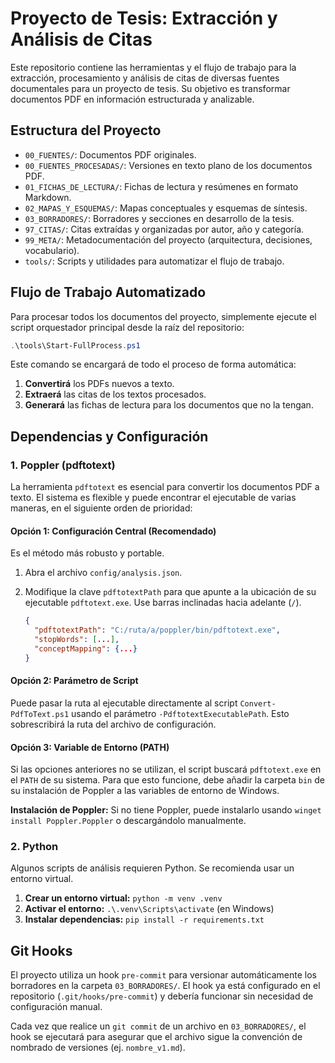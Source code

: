 # Proyecto de Tesis: Extracción y Análisis de Citas

Este repositorio contiene las herramientas y el flujo de trabajo para la extracción, procesamiento y análisis de citas de diversas fuentes documentales para un proyecto de tesis. Su objetivo es transformar documentos PDF en información estructurada y analizable.

## Estructura del Proyecto

- `00_FUENTES/`: Documentos PDF originales.
- `00_FUENTES_PROCESADAS/`: Versiones en texto plano de los documentos PDF.
- `01_FICHAS_DE_LECTURA/`: Fichas de lectura y resúmenes en formato Markdown.
- `02_MAPAS_Y_ESQUEMAS/`: Mapas conceptuales y esquemas de síntesis.
- `03_BORRADORES/`: Borradores y secciones en desarrollo de la tesis.
- `97_CITAS/`: Citas extraídas y organizadas por autor, año y categoría.
- `99_META/`: Metadocumentación del proyecto (arquitectura, decisiones, vocabulario).
- `tools/`: Scripts y utilidades para automatizar el flujo de trabajo.

## Flujo de Trabajo Automatizado

Para procesar todos los documentos del proyecto, simplemente ejecute el script orquestador principal desde la raíz del repositorio:

```powershell
.\tools\Start-FullProcess.ps1
```

Este comando se encargará de todo el proceso de forma automática:
1.  **Convertirá** los PDFs nuevos a texto.
2.  **Extraerá** las citas de los textos procesados.
3.  **Generará** las fichas de lectura para los documentos que no la tengan.

## Dependencias y Configuración

### 1. Poppler (pdftotext)

La herramienta `pdftotext` es esencial para convertir los documentos PDF a texto. El sistema es flexible y puede encontrar el ejecutable de varias maneras, en el siguiente orden de prioridad:

#### Opción 1: Configuración Central (Recomendado)

Es el método más robusto y portable.
1.  Abra el archivo `config/analysis.json`.
2.  Modifique la clave `pdftotextPath` para que apunte a la ubicación de su ejecutable `pdftotext.exe`. Use barras inclinadas hacia adelante (`/`).

    ```json
    {
      "pdftotextPath": "C:/ruta/a/poppler/bin/pdftotext.exe",
      "stopWords": [...],
      "conceptMapping": {...}
    }
    ```

#### Opción 2: Parámetro de Script

Puede pasar la ruta al ejecutable directamente al script `Convert-PdfToText.ps1` usando el parámetro `-PdftotextExecutablePath`. Esto sobrescribirá la ruta del archivo de configuración.

#### Opción 3: Variable de Entorno (PATH)

Si las opciones anteriores no se utilizan, el script buscará `pdftotext.exe` en el `PATH` de su sistema. Para que esto funcione, debe añadir la carpeta `bin` de su instalación de Poppler a las variables de entorno de Windows.

**Instalación de Poppler:** Si no tiene Poppler, puede instalarlo usando `winget install Poppler.Poppler` o descargándolo manualmente.

### 2. Python

Algunos scripts de análisis requieren Python. Se recomienda usar un entorno virtual.

1.  **Crear un entorno virtual:** `python -m venv .venv`
2.  **Activar el entorno:** `.\.venv\Scripts\activate` (en Windows)
3.  **Instalar dependencias:** `pip install -r requirements.txt`

## Git Hooks

El proyecto utiliza un hook `pre-commit` para versionar automáticamente los borradores en la carpeta `03_BORRADORES/`. El hook ya está configurado en el repositorio (`.git/hooks/pre-commit`) y debería funcionar sin necesidad de configuración manual.

Cada vez que realice un `git commit` de un archivo en `03_BORRADORES/`, el hook se ejecutará para asegurar que el archivo sigue la convención de nombrado de versiones (ej. `nombre_v1.md`).
